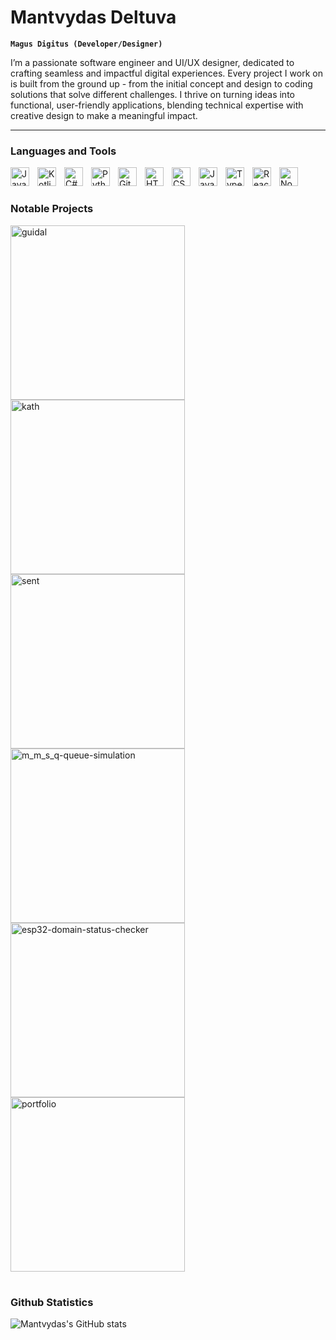 # Mantvydas Deltuva

**`Magus Digitus (Developer/Designer)`**

I’m a passionate software engineer and UI/UX designer, dedicated to crafting seamless and impactful digital experiences. Every project I work on is built from the ground up - from the initial concept and design to coding solutions that solve different challenges. I thrive on turning ideas into functional, user-friendly applications, blending technical expertise with creative design to make a meaningful impact.

---

### Languages and Tools

<img align="left" alt="Java" width="30px" style="padding-right:10px; padding-bottom:8px;" src="https://cdn.jsdelivr.net/gh/devicons/devicon/icons/java/java-original.svg"/>
<img align="left" alt="Kotlin" width="30px" style="padding-right:10px; padding-bottom:8px;" src="https://cdn.jsdelivr.net/gh/devicons/devicon/icons/kotlin/kotlin-original.svg"/>
<img align="left" alt="C#" width="30px" style="padding-right:10px; padding-bottom:8px;" src="https://cdn.jsdelivr.net/gh/devicons/devicon/icons/csharp/csharp-original.svg" />
<img align="left" alt="Python" width="30px" style="padding-right:10px; padding-bottom:8px;" src="https://cdn.jsdelivr.net/gh/devicons/devicon/icons/python/python-plain.svg" />
<img align="left" alt="Git" width="30px" style="padding-right:10px; padding-bottom:8px;" src="https://cdn.jsdelivr.net/gh/devicons/devicon/icons/git/git-original.svg" />
<img align="left" alt="HTML" width="30px" style="padding-right:10px; padding-bottom:8px;" src="https://cdn.jsdelivr.net/gh/devicons/devicon/icons/html5/html5-plain.svg" />
<img align="left" alt="CSS" width="30px" style="padding-right:10px; padding-bottom:8px;" src="https://cdn.jsdelivr.net/gh/devicons/devicon/icons/css3/css3-plain.svg" />
<img align="left" alt="JavaScript" width="30px" style="padding-right:10px; padding-bottom:8px;" src="https://cdn.jsdelivr.net/gh/devicons/devicon/icons/javascript/javascript-plain.svg" />
<img align="left" alt="TypeScript" width="30px" style="padding-right:10px; padding-bottom:8px;" src="https://cdn.jsdelivr.net/gh/devicons/devicon/icons/typescript/typescript-plain.svg" />
<img align="left" alt="React" width="30px" style="padding-right:10px; padding-bottom:8px;" src="https://cdn.jsdelivr.net/gh/devicons/devicon/icons/react/react-original.svg" />
<img align="left" alt="NodeJS" width="30px" style="padding-right:10px; padding-bottom:8px;" src="https://cdn.jsdelivr.net/gh/devicons/devicon/icons/nodejs/nodejs-original.svg" />
<br />

#

### Notable Projects

<p align="left">
<a href="https://github.com/mantvydasdeltuva/guidal"><img width="279" src="https://denvercoder1-github-readme-stats.vercel.app/api/pin/?username=mantvydasdeltuva&repo=guidal&theme=apprentice&border_radius=8&title_color=F0F6FC&text_color=9198A1&bg_color=1E242A&icon_color=44911B&hide_border=true&show_icons=false" alt="guidal"></a>
<a href="https://github.com/mantvydasdeltuva/kath"><img width="279" src="https://denvercoder1-github-readme-stats.vercel.app/api/pin/?username=mantvydasdeltuva&repo=kath&theme=apprentice&border_radius=8&title_color=F0F6FC&text_color=9198A1&bg_color=1E242A&icon_color=44911B&hide_border=true&show_icons=false" alt="kath"></a>
<a href="https://github.com/mantvydasdeltuva/sent"><img width="279" src="https://denvercoder1-github-readme-stats.vercel.app/api/pin/?username=mantvydasdeltuva&repo=sent&theme=apprentice&border_radius=8&title_color=F0F6FC&text_color=9198A1&bg_color=1E242A&icon_color=44911B&hide_border=true&show_icons=false" alt="sent"></a>
<a href="https://github.com/mantvydasdeltuva/m_m_s_q-queue-simulation"><img width="279" src="https://denvercoder1-github-readme-stats.vercel.app/api/pin/?username=mantvydasdeltuva&repo=m_m_s_q-queue-simulation&theme=apprentice&border_radius=8&title_color=F0F6FC&text_color=9198A1&bg_color=1E242A&icon_color=44911B&hide_border=true&show_icons=false" alt="m_m_s_q-queue-simulation"></a>
<a href="https://github.com/mantvydasdeltuva/esp32-domain-status-checker"><img width="279" src="https://denvercoder1-github-readme-stats.vercel.app/api/pin/?username=mantvydasdeltuva&repo=esp32-domain-status-checker&theme=apprentice&border_radius=8&title_color=F0F6FC&text_color=9198A1&bg_color=1E242A&icon_color=44911B&hide_border=true&show_icons=false" alt="esp32-domain-status-checker"></a>
<a href="https://github.com/mantvydasdeltuva/parallel-processing-python-3_13"><img width="279" src="https://denvercoder1-github-readme-stats.vercel.app/api/pin/?username=mantvydasdeltuva&repo=parallel-processing-python-3_13&theme=apprentice&border_radius=8&title_color=F0F6FC&text_color=9198A1&bg_color=1E242A&icon_color=44911B&hide_border=true&show_icons=false" alt="portfolio"></a>
</p>

#

### Github Statistics

<img src="https://github-readme-stats.vercel.app/api?username=mantvydasdeltuva&theme=apprentice&border_radius=8&text_color=F0F6FC&icon_color=44911B&bg_color=1E242A&ring_color=44911B&text_bold=false&show_icons=true&hide_title=true&hide_border=true" alt="Mantvydas's GitHub stats">
